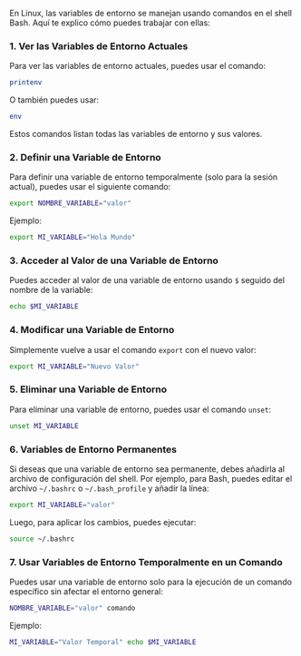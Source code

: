 En Linux, las variables de entorno se manejan usando comandos en el shell Bash. Aquí te explico cómo puedes trabajar con ellas:

### 1. **Ver las Variables de Entorno Actuales**
   Para ver las variables de entorno actuales, puedes usar el comando:
   ```bash
   printenv
   ```
   O también puedes usar:
   ```bash
   env
   ```
   Estos comandos listan todas las variables de entorno y sus valores.

### 2. **Definir una Variable de Entorno**
   Para definir una variable de entorno temporalmente (solo para la sesión actual), puedes usar el siguiente comando:
   ```bash
   export NOMBRE_VARIABLE="valor"
   ```
   Ejemplo:
   ```bash
   export MI_VARIABLE="Hola Mundo"
   ```

### 3. **Acceder al Valor de una Variable de Entorno**
   Puedes acceder al valor de una variable de entorno usando `$` seguido del nombre de la variable:
   ```bash
   echo $MI_VARIABLE
   ```

### 4. **Modificar una Variable de Entorno**
   Simplemente vuelve a usar el comando `export` con el nuevo valor:
   ```bash
   export MI_VARIABLE="Nuevo Valor"
   ```

### 5. **Eliminar una Variable de Entorno**
   Para eliminar una variable de entorno, puedes usar el comando `unset`:
   ```bash
   unset MI_VARIABLE
   ```

### 6. **Variables de Entorno Permanentes**
   Si deseas que una variable de entorno sea permanente, debes añadirla al archivo de configuración del shell. Por ejemplo, para Bash, puedes editar el archivo `~/.bashrc` o `~/.bash_profile` y añadir la línea:
   ```bash
   export MI_VARIABLE="valor"
   ```
   Luego, para aplicar los cambios, puedes ejecutar:
   ```bash
   source ~/.bashrc
   ```

### 7. **Usar Variables de Entorno Temporalmente en un Comando**
   Puedes usar una variable de entorno solo para la ejecución de un comando específico sin afectar el entorno general:
   ```bash
   NOMBRE_VARIABLE="valor" comando
   ```
   Ejemplo:
   ```bash
   MI_VARIABLE="Valor Temporal" echo $MI_VARIABLE
   ```

